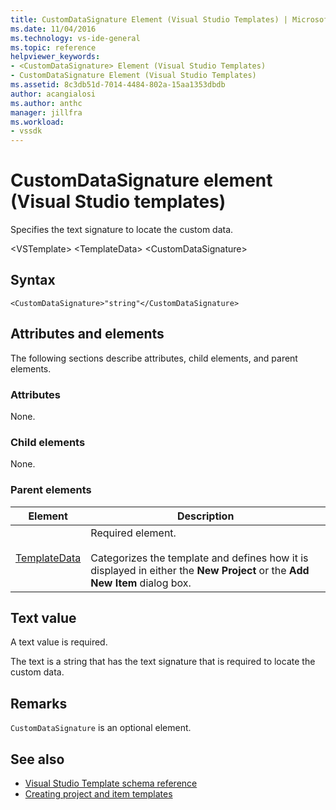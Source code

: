 ```yaml
---
title: CustomDataSignature Element (Visual Studio Templates) | Microsoft Docs
ms.date: 11/04/2016
ms.technology: vs-ide-general
ms.topic: reference
helpviewer_keywords:
- <CustomDataSignature> Element (Visual Studio Templates)
- CustomDataSignature Element (Visual Studio Templates)
ms.assetid: 8c3db51d-7014-4484-802a-15aa1353dbdb
author: acangialosi
ms.author: anthc
manager: jillfra
ms.workload:
- vssdk
---
```

# CustomDataSignature element (Visual Studio templates)
Specifies the text signature to locate the custom data.

 \<VSTemplate>
 \<TemplateData>
 \<CustomDataSignature>

## Syntax

```
<CustomDataSignature>"string"</CustomDataSignature>
```

## Attributes and elements
 The following sections describe attributes, child elements, and parent elements.

### Attributes
 None.

### Child elements
 None.

### Parent elements

|Element|Description|
|-------------|-----------------|
|[TemplateData](../extensibility/templatedata-element-visual-studio-templates.md)|Required element.<br /><br /> Categorizes the template and defines how it is displayed in either the **New Project** or the **Add New Item** dialog box.|

## Text value
 A text value is required.

 The text is a string that has the text signature that is required to locate the custom data.

## Remarks
 `CustomDataSignature` is an optional element.

## See also
- [Visual Studio Template schema reference](../extensibility/visual-studio-template-schema-reference.md)
- [Creating project and item templates](../ide/creating-project-and-item-templates.md)
